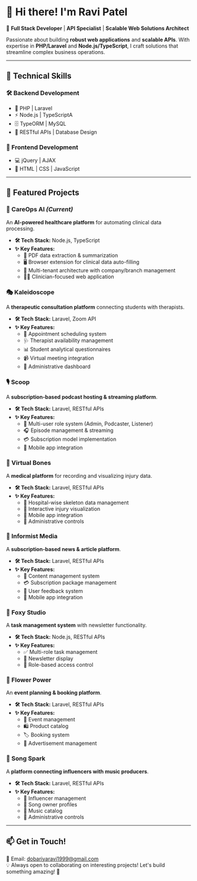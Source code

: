 # 👋 Hi there! I'm **Ravi Patel**

🚀 **Full Stack Developer** | **API Specialist** | **Scalable Web Solutions Architect**

Passionate about building **robust web applications** and **scalable APIs**. With expertise in **PHP/Laravel** and **Node.js/TypeScript**, I craft solutions that streamline complex business operations.

---

## 💼 **Technical Skills**

### 🛠 Backend Development
- 🐘 PHP | Laravel
- ⚡ Node.js | TypeScriptA
- 🗄 TypeORM | MySQL
- 🔗 RESTful APIs | Database Design

### 🎨 Frontend Development
- 💻 jQuery | AJAX
- 🎨 HTML | CSS | JavaScript

---

## 🚀 **Featured Projects**

### 🏥 CareOps AI *(Current)*
An **AI-powered healthcare platform** for automating clinical data processing.
- **🛠 Tech Stack:** Node.js, TypeScript
- **✨ Key Features:**
  - 📄 PDF data extraction & summarization
  - 🖥 Browser extension for clinical data auto-filling
  - 🏢 Multi-tenant architecture with company/branch management
  - 👩‍⚕️ Clinician-focused web application

### 🎭 Kaleidoscope
A **therapeutic consultation platform** connecting students with therapists.
- **🛠 Tech Stack:** Laravel, Zoom API
- **✨ Key Features:**
  - 📅 Appointment scheduling system
  - 🩺 Therapist availability management
  - 📊 Student analytical questionnaires
  - 📹 Virtual meeting integration
  - 🔧 Administrative dashboard

### 🎙 Scoop
A **subscription-based podcast hosting & streaming platform**.
- **🛠 Tech Stack:** Laravel, RESTful APIs
- **✨ Key Features:**
  - 👥 Multi-user role system (Admin, Podcaster, Listener)
  - 🎧 Episode management & streaming
  - 💳 Subscription model implementation
  - 📱 Mobile app integration

### 🏥 Virtual Bones
A **medical platform** for recording and visualizing injury data.
- **🛠 Tech Stack:** Laravel, RESTful APIs
- **✨ Key Features:**
  - 🏥 Hospital-wise skeleton data management
  - 🔬 Interactive injury visualization
  - 📱 Mobile app integration
  - 🔧 Administrative controls

### 📰 Informist Media
A **subscription-based news & article platform**.
- **🛠 Tech Stack:** Laravel, RESTful APIs
- **✨ Key Features:**
  - 📝 Content management system
  - 💳 Subscription package management
  - 💬 User feedback system
  - 📱 Mobile app integration

### 🏢 Foxy Studio
A **task management system** with newsletter functionality.
- **🛠 Tech Stack:** Node.js, RESTful APIs
- **✨ Key Features:**
  - ✅ Multi-role task management
  - 📧 Newsletter display
  - 🔐 Role-based access control

### 🎉 Flower Power
An **event planning & booking platform**.
- **🛠 Tech Stack:** Laravel, RESTful APIs
- **✨ Key Features:**
  - 📆 Event management
  - 🛍 Product catalog
  - 🏷 Booking system
  - 📢 Advertisement management

### 🎵 Song Spark
A **platform connecting influencers with music producers**.
- **🛠 Tech Stack:** Laravel, RESTful APIs
- **✨ Key Features:**
  - 🌟 Influencer management
  - 🎼 Song owner profiles
  - 🎵 Music catalog
  - 🔧 Administrative controls

---

## 📫 **Get in Touch!**

📧 Email: [dobariyaravi1999@gmail.com](mailto:dobariyaravi1999@gmail.com)  
💡 Always open to collaborating on interesting projects! Let's build something amazing! 🚀

